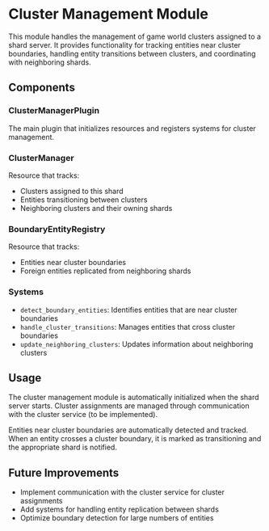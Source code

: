 # Cluster Management Module

This module handles the management of game world clusters assigned to a shard server. It provides functionality for tracking entities near cluster boundaries, handling entity transitions between clusters, and coordinating with neighboring shards.

## Components

### ClusterManagerPlugin

The main plugin that initializes resources and registers systems for cluster management.

### ClusterManager

Resource that tracks:

- Clusters assigned to this shard
- Entities transitioning between clusters
- Neighboring clusters and their owning shards

### BoundaryEntityRegistry

Resource that tracks:

- Entities near cluster boundaries
- Foreign entities replicated from neighboring shards

### Systems

- `detect_boundary_entities`: Identifies entities that are near cluster boundaries
- `handle_cluster_transitions`: Manages entities that cross cluster boundaries
- `update_neighboring_clusters`: Updates information about neighboring clusters

## Usage

The cluster management module is automatically initialized when the shard server starts. Cluster assignments are managed through communication with the cluster service (to be implemented).

Entities near cluster boundaries are automatically detected and tracked. When an entity crosses a cluster boundary, it is marked as transitioning and the appropriate shard is notified.

## Future Improvements

- Implement communication with the cluster service for cluster assignments
- Add systems for handling entity replication between shards
- Optimize boundary detection for large numbers of entities
